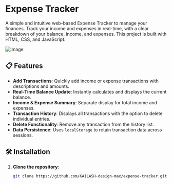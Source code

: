 # Expense Tracker

A simple and intuitive web-based Expense Tracker to manage your finances. Track your income and expenses in real-time, with a clear breakdown of your balance, income, and expenses. This project is built with HTML, CSS, and JavaScript.

![image](https://github.com/user-attachments/assets/c10941f6-dc12-4a8d-8083-9913e8cce054)



## 📋 Features

- **Add Transactions**: Quickly add income or expense transactions with descriptions and amounts.
- **Real-Time Balance Update**: Instantly calculates and displays the current balance.
- **Income & Expense Summary**: Separate display for total income and expenses.
- **Transaction History**: Displays all transactions with the option to delete individual entries.
- **Delete Functionality**: Remove any transaction from the history list.
- **Data Persistence**: Uses `localStorage` to retain transaction data across sessions.

## 🛠️ Installation

1. **Clone the repository**:
   ```bash
   git clone https://github.com/KAILASH-design-max/expense-tracker.git
